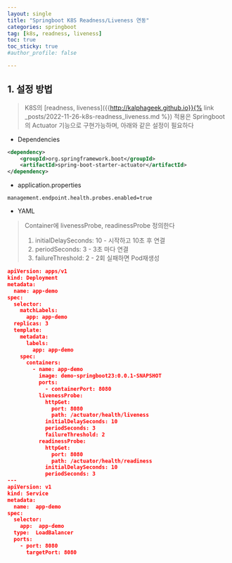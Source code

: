 ```yaml
---
layout: single
title: "Springboot K8S Readness/Liveness 연동"
categories: springboot
tag: [k8s, readness, liveness]
toc: true
toc_sticky: true
#author_profile: false

---
```




## 1. 설정 방법

> K8S의 [readness, liveness]({{http://kalphageek.github.io}}{% link _posts/2022-11-26-k8s-readness_liveness.md %}) 적용은 Springboot의 Actuator 기능으로 구현가능하며, 아래와 같은 설정이 필요하다

* Dependencies

```xml
<dependency>
    <groupId>org.springframework.boot</groupId>
    <artifactId>spring-boot-starter-actuator</artifactId>
</dependency>
```

* application.properties

```properties
management.endpoint.health.probes.enabled=true
```

* YAML

> Container에 livenessProbe, readinessProbe 정의한다
>
> 1. initialDelaySeconds: 10 - 시작하고 10초 후 연결
> 2. periodSeconds: 3 - 3초 마다 연결
> 3. failureThreshold: 2 - 2회 실패하면 Pod재생성

```json
apiVersion: apps/v1
kind: Deployment
metadata:
  name: app-demo
spec:
  selector:
    matchLabels:
      app: app-demo
  replicas: 3
  template:
    metadata:
      labels:
        app: app-demo
    spec:
      containers:
        - name: app-demo
          image: demo-springboot23:0.0.1-SNAPSHOT
          ports:
            - containerPort: 8080
          livenessProbe:
            httpGet:
              port: 8080
              path: /actuator/health/liveness
            initialDelaySeconds: 10
            periodSeconds: 3
            failureThreshold: 2
          readinessProbe:
            httpGet:
              port: 8080
              path: /actuator/health/readiness
            initialDelaySeconds: 10
            periodSeconds: 3
---
apiVersion: v1
kind: Service
metadata:
  name:  app-demo
spec:
  selector:
    app:  app-demo
  type:  LoadBalancer
  ports:
    - port: 8080
      targetPort: 8080
```

